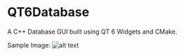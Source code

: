 # QT6Database

A C++ Database GUI built using QT 6 Widgets and CMake.

Sample Image:
![alt text](https://i.imgur.com/bcrQ57E.png)
